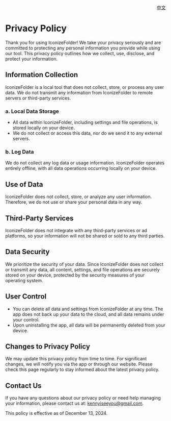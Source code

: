 <p align="right">
  <a href="./privacy-policy.zh.md">中文</a>
</p>
<!--rehype:style=float: right; bottom: -36px; position: relative;-->

Privacy Policy
===

Thank you for using IconizeFolder! We take your privacy seriously and are committed to protecting any personal information you provide while using our tool. This privacy policy outlines how we collect, use, disclose, and protect your information.

## Information Collection

IconizeFolder is a local tool that does not collect, store, or process any user data. We do not transmit any information from IconizeFolder to remote servers or third-party services.

### a. **Local Data Storage**

- All data within IconizeFolder, including settings and file operations, is stored locally on your device.
- We do not collect or access this data, nor do we send it to any external servers.

### b. **Log Data**

We do not collect any log data or usage information. IconizeFolder operates entirely offline, with all data operations occurring locally on your device.

## Use of Data

IconizeFolder does not collect, store, or analyze any user information. Therefore, we do not use or share your personal data in any way.

## Third-Party Services

IconizeFolder does not integrate with any third-party services or ad platforms, so your information will not be shared or sold to any third parties.

## Data Security

We prioritize the security of your data. Since IconizeFolder does not collect or transmit any data, all content, settings, and file operations are securely stored on your device, protected by the security measures of your operating system.

## User Control

- You can delete all data and settings from IconizeFolder at any time. The app does not back up your data to the cloud, and all data remains under your control.
- Upon uninstalling the app, all data will be permanently deleted from your device.

## Changes to Privacy Policy

We may update this privacy policy from time to time. For significant changes, we will notify you via the app or through our website. Please check this page regularly to stay informed about the latest privacy policy.

## Contact Us

If you have any questions about our privacy policy or need help managing your information, please contact us at: [kennyiseeyou@gmail.com](mailto:kennyiseeyou@gmail.com).

This policy is effective as of December 13, 2024.